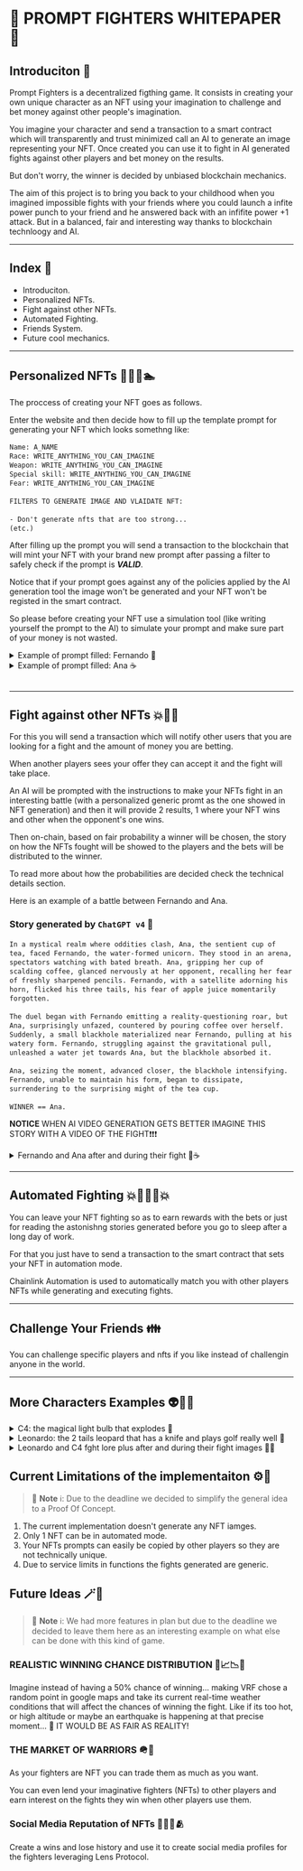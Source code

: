 # 📜 PROMPT FIGHTERS WHITEPAPER 📜

## Introduciton 🍹

Prompt Fighters is a decentralized figthing game. It consists in creating your own unique character as an NFT using your imagination to challenge and bet money against other people's imagination.

You imagine your character and send a transaction to a smart contract which will transparently and trust minimized call an AI to generate an image representing your NFT. Once created you can use it to fight in AI generated fights against other players and bet money on the results.

But don't worry, the winner is decided by unbiased blockchain mechanics.

The aim of this project is to bring you back to your childhood when you imagined impossible fights with your friends where you could launch a infite power punch to your friend and he answered back with an infifite power +1 attack. But in a balanced, fair and interesting way thanks to blockchain technloogy and AI.

---

## Index 📓

- Introduciton.
- Personalized NFTs.
- Fight against other NFTs.
- Automated Fighting.
- Friends System.
- Future cool mechanics.

---

## Personalized NFTs 🐸🐴🐔🏊

The proccess of creating your NFT goes as follows.

Enter the website and then decide how to fill up the template prompt for generating your NFT which looks somethng like:

```
Name: A_NAME
Race: WRITE_ANYTHING_YOU_CAN_IMAGINE
Weapon: WRITE_ANYTHING_YOU_CAN_IMAGINE
Special skill: WRITE_ANYTHING_YOU_CAN_IMAGINE
Fear: WRITE_ANYTHING_YOU_CAN_IMAGINE

FILTERS TO GENERATE IMAGE AND VLAIDATE NFT:

- Don't generate nfts that are too strong...
(etc.)
```

After filling up the prompt you will send a transaction to the blockchain that will mint your NFT with your brand new prompt after
passing a filter to safely check if the prompt is _**VALID**_.

Notice that if your prompt goes against any of the policies applied by the AI generation tool the image won't be generated and your NFT won't be registed in the smart contract.

So please before creating your NFT use a simulation tool (like writing yourself the prompt to the AI) to simulate your prompt and make sure part of your money is not wasted.

<details> <summary> Example of prompt filled: Fernando 🦄 </summary>

```
Name: Fernando
Race: A unicorn made out of water with 3 tails
Weapon: A satellite on the top of its corn
Special skill: He can scream so loud it makes you ponder about your own existance.
Fear: Apple juice

(Rest of the promt egineering filters...)
```

### Result (AI used `DALL.E`) 🎨

<img src="../repo-images/game-images/fernando.png">

</details>

<details> <summary> Example of prompt filled: Ana ☕ </summary>

```
Name: Ana
Race: A cup of tea with baby eyes
Weapon: She holds another cup with very very hot coofe, the cup has a blackhole drawn on it
Special skill: When she pours cofe on herself she can generate a small blackhole anywhere in a radious of 2 meters.
Fear: Pencils that have been sharpened recently

(rest of the promt filters...)
```

### Result (AI used `DALL.E`) 🎨

<img src="../repo-images/game-images/ana.png">

</details>

<br/>

---

## Fight against other NFTs 💥👊😎

For this you will send a transaction which will notify other users that you are looking for a fight and the amount of money you are betting.

When another players sees your offer they can accept it and the fight will take place.

An AI will be prompted with the instructions to make your NFTs fight in an interesting battle (with a personalized generic promt as the one showed in NFT generation) and then it will provide 2 results, 1 where your NFT wins and other when the opponent's one wins.

Then on-chain, based on fair probability a winner will be chosen, the story on how the NFTs fought will be showed to the players and the bets will be distributed to the winner.

To read more about how the probabilities are decided check the technical details section.

Here is an example of a battle between Fernando and Ana.

### Story generated by `ChatGPT v4` 📖

```text
In a mystical realm where oddities clash, Ana, the sentient cup of tea, faced Fernando, the water-formed unicorn. They stood in an arena, spectators watching with bated breath. Ana, gripping her cup of scalding coffee, glanced nervously at her opponent, recalling her fear of freshly sharpened pencils. Fernando, with a satellite adorning his horn, flicked his three tails, his fear of apple juice momentarily forgotten.

The duel began with Fernando emitting a reality-questioning roar, but Ana, surprisingly unfazed, countered by pouring coffee over herself. Suddenly, a small blackhole materialized near Fernando, pulling at his watery form. Fernando, struggling against the gravitational pull, unleashed a water jet towards Ana, but the blackhole absorbed it.

Ana, seizing the moment, advanced closer, the blackhole intensifying. Fernando, unable to maintain his form, began to dissipate, surrendering to the surprising might of the tea cup.

WINNER == Ana.
```

**NOTICE** WHEN AI VIDEO GENERATION GETS BETTER IMAGINE THIS STORY WITH A VIDEO OF THE FIGHT❗❗❗

<details> <summary> Fernando and Ana after and during their fight 🦄☕</summary>

<img src="../repo-images/game-images/fiight-ana.png">

<img src="../repo-images/game-images/after-fight-ana.png">

</details>

---

## Automated Fighting 💥👊🤖🤜💥

You can leave your NFT fighting so as to earn rewards with the bets or just for reading the astonishng stories generated before you go to sleep after a long day of work.

For that you just have to send a transaction to the smart contract that sets your NFT in automation mode.

Chainlink Automation is used to automatically match you with other players NFTs while generating and executing fights.

---

## Challenge Your Friends 👪

You can challenge specific players and nfts if you like instead of challengin anyone in the world.

---

## More Characters Examples 👽🐄💯

<details> <summary> C4: the magical light bulb that explodes 🔅</summary>

```
CREATE A REALISTIC IMAGE OF A CHARACTER THAT:
Name: C4
Race: An explosive in the shape of a magical ligth bulb
Weapon: A machinegun
Special skill: Explode, but he loses if he does, its just a last resource
Fear: Exploding

(Rest of the promt...)
```

</details>

<details> <summary> Leonardo: the 2 tails leopard that has a knife and plays golf really well 🐆</summary>

```
CREATE A REALISTIC IMAGE OF A CHARACTER THAT:
Name: Leonardo
Race: A leopard with 4 legs and 2 tails
Weapon: A knife
Special skill: Runs very fast and is very good at playing golf
Fear: Looking himself in the mirror

(Rest of the promt...)
```

</details>

<details> <summary> Leonardo and C4 fght lore plus after and during their fight images 🔅🐆</summary>

The fight:

```text
In Luminara's mystical forest, C4, the glowing light bulb, unleashed a volley of gunfire, initiating a dazzling duel against Leonardo, the swift two-tailed leopard. Leonardo, agile and quick, dodged with feline grace, his tails a blur, countering with sharp swipes of his knife.

C4, pulsating with magical energy, countered with blinding flashes of light, creating a dance of shadows and luminescence. Leonardo, using the terrain, merged into the underbrush, striking swiftly, his knife glinting in the sun.

In a masterful display, Leonardo mirrored C4's light, using his knife to cast a blinding reflection. Confused by his own explosive nature, C4 faltered. Seizing the moment, Leonardo disarmed C4 with a deft move, showcasing his strategic prowess.

With C4 disarmed and Leonardo triumphant, the duel ended, marking a legendary victory of agility and wit over brute force in the annals of Luminara.
```

<img src="../repo-images/game-images/fight-leonardo-c4.png">

<img src="../repo-images/game-images/c4-leonardo.png">

</details>

## Current Limitations of the implementaiton ⚙️🗻

> 📘 **Note** ℹ️: Due to the deadline we decided to simplify the general idea to a Proof Of Concept.

1. The current implementation doesn't generate any NFT iamges.
2. Only 1 NFT can be in automated mode.
3. Your NFTs prompts can easily be copied by other players so they are not technically unique.
4. Due to service limits in functions the fights generated are generic.

## Future Ideas 🪄🔮

> 📘 **Note** ℹ️: We had more features in plan but due to the deadline we decided to leave them here as an interesting example on what else can be done with this kind of game.

### REALISTIC WINNING CHANCE DISTRIBUTION 🤛📈📉🤜

Imagine instead of having a 50% chance of winning... making VRF chose a random point in google maps and take its current real-time
weather conditions that will affect the chances of winning the fight. Like if its too hot, or high altitude or maybe an earthquake is happening at that precise moment... 🤯 IT WOULD BE AS FAIR AS REALITY!

### THE MARKET OF WARRIORS 🪖💸

As your fighters are NFT you can trade them as much as you want.

You can even lend your imaginative fighters (NFTs) to other players and earn interest on the fights they win when other players use them.

### Social Media Reputation of NFTs 🧑‍🤝‍🧑🫂

Create a wins and lose history and use it to create social media profiles for the fighters leveraging
Lens Protocol.
